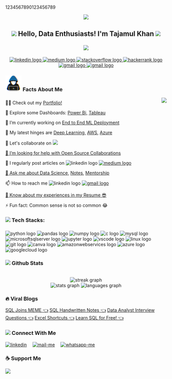 <br clear="both">    1234567890123456789
<div align="center"> 
  <img src="https://profile-counter.glitch.me/tajamulk2/count.svg?"/>
</div>

<h2 align="center">
  <a target="_blank">
    <img src="https://github.com/JayantGoel001/JayantGoel001/blob/master/GIF/Earth.gif" width="24px" style="max-width:100%;">
  </a> 
  Hello, Data Enthusiasts! I'm Tajamul Khan
  <a target="_blank">
  </a> 
  <img src="https://media.giphy.com/media/hvRJCLFzcasrR4ia7z/giphy.gif" width="40">

<h3 align = "center"><img src="https://readme-typing-svg.herokuapp.com?color=%23F7F7F7&size=21&center=true&vCenter=true&width=650&height=100&lines=Stellar+Data+Scientist🌟+Consultant📢+and+a+Mentor🆘"></h3>
  </a></h4>
<div align="center">
    <a href="https://www.linkedin.com/in/tajamulk2/" target="_blank">
    <img src="https://img.shields.io/static/v1?message=LinkedIn&logo=linkedin&label=&color=0077B5&logoColor=white&labelColor=&style=plastic" height="20" alt="linkedin logo"  />
  </a>
  <a href="https://medium.com/@tajamulk2" target="_blank">
    <img src="https://img.shields.io/static/v1?message=Medium&logo=medium&label=&color=12100E&logoColor=white&labelColor=&style=plastic" height="20" alt="medium logo"  />
  </a>
  <a href="https://stackoverflow.com/users/21717139/tajamul-khan" target="_blank">
    <img src="https://img.shields.io/static/v1?message=Stackoverflow&logo=stackoverflow&label=&color=FE7A16&logoColor=white&labelColor=&style=plastic" height="20" alt="stackoverflow logo"  />
  </a>
  <a href="https://www.hackerrank.com/tajamulk?hr_r=1" target="_blank">
    <img src="https://img.shields.io/static/v1?message=HackerRank&logo=hackerrank&label=&color=2EC866&logoColor=white&labelColor=&style=plastic" height="20" alt="hackerrank logo"  />
  </a>
  <a href="https://mail.google.com/mail/u/0/tajamulk" target="_blank">
    <img src="https://img.shields.io/static/v1?message=Gmail&logo=gmail&label=&color=D14836&logoColor=white&labelColor=&style=plastic" height="20" alt="gmail logo"  />
  </a>
  <a href="https://www.kaggle.com/tajamulkhan" target="_blank">
    <img src="https://img.shields.io/static/v1?message=k Kaggle&logo=%F0%9F%93%8A&label=&color=1877F2&logoColor=white&labelColor=&style=plastic%22%22height=%2220%22%20alt=%22port%20logo%22" height="20" alt="gmail logo"  />
  </a>
</div>

### <picture><img src = "https://github.com/0xAbdulKhalid/0xAbdulKhalid/raw/main/assets/mdImages/about_me.gif" width = 50px></picture> **Facts About Me**

<img align="right" height="295" src="https://media0.giphy.com/media/qgQUggAC3Pfv687qPC/giphy.gif"  />

###

👨‍💻 Check out my [Portfolio!](https://tajamul.dev.voyage/)

🏅 Explore some Dashboards: [Power Bi,](https://www.novypro.com/profile_projects/tajamulk2) [Tableau](https://public.tableau.com/app/profile/tajamul.khan) 

🔭 I’m currently working on [End to End ML Deployment](https://github.com/tajamulk2/mlproject)

🌱 My latest hinges are [Deep Learning,](https://udemy.com/course/machinelearning/learn/lecture/34759790#overview) [AWS,](https://aws.amazon.com/free/?trk=14a4002d-4936-4343-8211-b5a150ca592b&sc_channel=ps&ef_id=Cj0KCQjw98ujBhCgARIsAD7QeAhd8QzRxW9d_TM5Qowpyf-LMLct1Zyq4GeFUjb80zd4OOlYk82RBHYaAh_0EALw_wcB:G:s&s_kwcid=AL!4422!3!453325184782!e!!g!!aws!10712784856!111477279771&all-free-tier.sort-by=item.additionalFields.SortRank&all-free-tier.sort-order=asc&awsf.Free%20Tier%20Types=*all&awsf.Free%20Tier%20Categories=*all) [Azure](https://azure.microsoft.com/en-in)

👯 Let's collaborate on <a href="https://github.com/tajamulk2/TensorFlow-OpenSource" target="_blank"><img src="https://camo.githubusercontent.com/db3b61f607202fec45d5a1591c42ef8bd2a9d9bc721a8c1990fb4f107c01b3af/68747470733a2f2f6261646765732e66726170736f66742e636f6d2f6f732f76332f6f70656e2d736f757263652e7376673f763d313033"  />

🤝 I’m looking for help with [Open Source Collaborations](https://www.linkedin.com/in/tajamulk2/)

📝 I regularly post articles on </a>
    <img src="https://img.shields.io/static/v1?message=LinkedIn&logo=linkedin&label=&color=0077B5&logoColor=white&labelColor=&style=plastic" height="20" alt="linkedin logo"  />
  </a> <a href="https://medium.com/@tajamulk2" target="_blank">
    <img src="https://img.shields.io/static/v1?message=Medium&logo=medium&label=&color=12100E&logoColor=white&labelColor=&style=plastic" height="20" alt="medium logo"  />
  
💬 Ask me about [Data Science,](https://www.linkedin.com/in/tajamulk2/) [Notes,](https://www.linkedin.com/in/tajamulk2/) [Mentorship](https://www.linkedin.com/in/tajamulk2/)

📫 How to reach me </a>
    <img src="https://img.shields.io/static/v1?message=LinkedIn&logo=linkedin&label=&color=0077B5&logoColor=white&labelColor=&style=plastic" height="20" alt="linkedin logo"  />
  </a> 
  </a> <a href="https://mail.google.com/mail/u/0/tajamulk" target="_blank">
    <img src="https://img.shields.io/static/v1?message=Gmail&logo=gmail&label=&color=D14836&logoColor=white&labelColor=&style=plastic" height="20" alt="gmail logo"  />

📄 Know about my experiences in my [Resume 😎](https://drive.google.com/file/d/1yOn8EOH5pCIu4QrnuAmOUmSpz8ETSe56/view)
  
⚡ Fun fact: Common sense is not so common 😂


<h3 align="left"><img src = "https://media2.giphy.com/media/QssGEmpkyEOhBCb7e1/giphy.gif?cid=ecf05e47a0n3gi1bfqntqmob8g9aid1oyj2wr3ds3mg700bl&rid=giphy.gif" width = 24px>   Tech Stacks:

###

<div align="left">
  <img src="https://cdn.jsdelivr.net/gh/devicons/devicon/icons/python/python-original.svg" height="40" width="52" alt="python logo"  />
  <img src="https://cdn.jsdelivr.net/gh/devicons/devicon/icons/pandas/pandas-original.svg" height="40" width="52" alt="pandas logo"  />
  <img src="https://cdn.jsdelivr.net/gh/devicons/devicon/icons/numpy/numpy-original.svg" height="40" width="52" alt="numpy logo"  />
  <img src="https://cdn.jsdelivr.net/gh/devicons/devicon/icons/c/c-original.svg" height="40" width="52" alt="c logo"  />
  <img src="https://cdn.jsdelivr.net/gh/devicons/devicon/icons/mysql/mysql-original.svg" height="40" width="52" alt="mysql logo"  />
  <img src="https://cdn.jsdelivr.net/gh/devicons/devicon/icons/microsoftsqlserver/microsoftsqlserver-plain.svg" height="40" width="52" alt="microsoftsqlserver logo"  />
  <img src="https://cdn.jsdelivr.net/gh/devicons/devicon/icons/jupyter/jupyter-original.svg" height="40" width="52" alt="jupyter logo"  />
  <img src="https://cdn.jsdelivr.net/gh/devicons/devicon/icons/vscode/vscode-original.svg" height="40" width="52" alt="vscode logo"  />
  <img src="https://cdn.jsdelivr.net/gh/devicons/devicon/icons/linux/linux-original.svg" height="40" width="52" alt="linux logo"  />
  <img src="https://cdn.jsdelivr.net/gh/devicons/devicon/icons/git/git-original.svg" height="40" width="52" alt="git logo"  />
  <img src="https://cdn.jsdelivr.net/gh/devicons/devicon/icons/canva/canva-original.svg" height="40" width="52" alt="canva logo"  />
  <img src="https://cdn.jsdelivr.net/gh/devicons/devicon/icons/amazonwebservices/amazonwebservices-original.svg" height="40" width="52" alt="amazonwebservices logo"  />
  <img src="https://cdn.jsdelivr.net/gh/devicons/devicon/icons/azure/azure-original.svg" height="40" width="52" alt="azure logo"  />
  <img src="https://cdn.jsdelivr.net/gh/devicons/devicon/icons/googlecloud/googlecloud-original.svg" height="40" width="52" alt="googlecloud logo"  />
</div>

###

<h3 align="left"> <img src="https://raw.githubusercontent.com/marcos-inja/marcos-inja/main/gifs/haha.gif" width="25px"> Github Stats</h3>
  
<br clear="both">

<div align="center">
  <img src="https://streak-stats.demolab.com?user=tajamulk2&locale=en&mode=daily&theme=github_dark&hide_border=true&border_radius=5&order=3" height="220" alt="streak graph"  />
</div>

<div align="center">
  <img src="https://github-readme-stats.vercel.app/api?username=tajamulk2&hide_title=true&hide_rank=false&show_icons=true&include_all_commits=true&count_private=true&disable_animations=false&theme=github_dark&locale=en&hide_border=true&order=1" height="150" alt="stats graph"  />
  <img src="https://github-readme-stats.vercel.app/api/top-langs?username=tajamulk2&locale=en&hide_title=true&disable_animations=false&layout=compact&card_width=320&langs_count=5&theme=github_dark&hide_border=true&order=2" height="150" alt="languages graph"  />
</div>

###

<h3 align="left">🔥   Viral Blogs</h3>

[SQL Joins MEME 👈](https://www.linkedin.com/posts/tajamulk2_sql-join-is-the-most-repeated-question-in-activity-7063444357529403392-J2xU?utm_source=share&utm_medium=member_desktop)
[SQL Handwritten Notes 👈](https://www.linkedin.com/posts/tajamulk2_sql-for-interview-activity-7060259004849008640-UFOB?utm_source=share&utm_medium=member_desktop)
[Data Analyst Interview Questions 👈](https://www.linkedin.com/posts/tajamulk2_top-50-interview-questions-activity-7059913488512544768-X-ar?utm_source=share&utm_medium=member_desktop)
[Excel Shortcuts 👈](https://www.linkedin.com/posts/tajamulk2_excel-shortcuts-activity-7060772728185786368-MrY8?utm_source=share&utm_medium=member_desktop)
[Learn SQL for Free! 👈](https://medium.com/@tajamulk2/want-to-learn-sql-for-free-8e583d8e8496)
  
###

<h3>
  <a target="_blank">
    <img src="https://github.com/JayantGoel001/JayantGoel001/blob/master/GIF/Handshake.gif" height="25px" style="max-width:100%;">
   Connect With Me
  </a>
</h3>

<p align="left">
  <a href="https://www.linkedin.com/in/tajamulk2//" target="_blank"><img align="center" src="https://skillicons.dev/icons?i=linkedin" width="40px" alt="linkedin" /></a>&emsp;
  <a title="tajamulk@gmail.com" href="mailto:tajamulk@gmail.com" target="_blank"><img align="center"  src="https://cdn-icons-png.flaticon.com/128/888/888853.png"  width="40px"   alt="mail-me" /></a>&emsp;
  <a href="https://wa.me/+917006542939" target="blank"><img align="center" src="https://media2.giphy.com/media/Q8I2fYA773h5wmQQcR/giphy.gif" width="40px"  alt="whatsapp-me" /></a>&emsp;

<h3 align="left">☕   Support Me</h3>

<a href="https://www.buymeacoffee.com/tajamulk2"><img src="https://img.buymeacoffee.com/button-api/?text=Buy me a Coffee&emoji=&slug=tajamulk2&button_colour=ffdd00&font_colour=000000&font_family=Bree&outline_colour=000000&coffee_colour=ffffff" /></a>  
